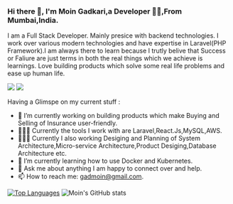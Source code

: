 ### Hi there 👋, I'm Moin Gadkari,a Developer 👨‍💻,From Mumbai,India. 

I am a Full Stack Developer. Mainly presice with backend technologies. I work over various modern technologies and have expertise in Laravel(PHP Framework).I am always there to learn because I trutly belive that Success or Faliure are just terms in both the real things which we achieve is learnings. Love building products which solve some real life problems and ease up human life.

<a href="https://github.com/moingeek"><img src="https://img.shields.io/badge/GitHub-100000?style=for-the-badge&logo=github&logoColor=white" /></a>
<a href="https://www.linkedin.com/in/moin-gadkari"><img src="https://img.shields.io/badge/LinkedIn-0077B5?style=for-the-badge&logo=linkedin&logoColor=white" /></a>

Having a Glimspe on my current stuff :

- 🔭 I’m currently working on building products which make Buying and Selling of Insurance user-friendly.
-  👨🏻‍🔧 Currently the tools I work with are Laravel,React.Js,MySQL,AWS.
-  🧑🏻‍💻 Currently I also working Desiging and Planning of System Architecture,Micro-service Architecture,Product Desiging,Database Architecture etc. 
- 🌱 I’m currently learning how to use Docker and Kubernetes.
- 💬 Ask me about anything I am happy to connect over and help.
- 📫 How to reach me: gadmoin@gmail.com.

[![Top Languages](https://github-readme-stats.vercel.app/api/top-langs/?username=moingeek&private=true)](https://github.com/moingeek/github-readme-stats)
![Moin's GitHub stats](https://github-readme-stats.vercel.app/api?username=moingeek&count_private=true&show_icons=true&theme=radical)

<!--
**moingeek/moingeek** is a ✨ _special_ ✨ repository because its `README.md` (this file) appears on your GitHub profile.
-->
